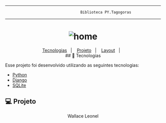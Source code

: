 -----------------------------------------------------------------------------------------------------------------------------------------------------
                                      Biblioteca PY.Tagogoras  
                                                     
-----------------------------------------------------------------------------------------------------------------------------------------------------                                                     
                                                     
<h1 align="center">
    <img alt="home" title="home" src="https://raw.githubusercontent.com/wallaceleonel/py/main/son_blog/media/banner.png" />
</h1>

<p align="center">
  <a href="#rocket-tecnologias">Tecnologias</a>&nbsp;&nbsp;&nbsp;|&nbsp;&nbsp;&nbsp;
  <a href="#-projeto">Projeto</a>&nbsp;&nbsp;&nbsp;|&nbsp;&nbsp;&nbsp;
  <a href="#-layout">Layout</a>&nbsp;&nbsp;&nbsp;|&nbsp;&nbsp;&nbsp;
 


<br>
## 🚀 Tecnologias

Esse projeto foi desenvolvido utilizando as seguintes tecnologias:

- [Python](https://www.python.org/)
- [Django](https://www.djangoproject.com/)
- [SQLite](https://www.sqlite.org/index.html)


## 💻 Projeto
                                          
                                          
 <p align="center">Wallace Leonel </p>
 
